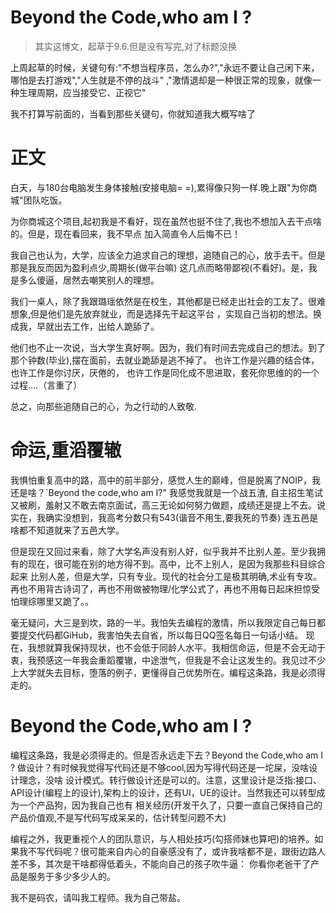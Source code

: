 Beyond the Code,who am I ?
===
>其实这博文，起草于9.6.但是没有写完,对了标题没换

上周起草的时候，关键句有:"不想当程序员，怎么办?","永远不要让自己闲下来，哪怕是去打游戏","人生就是不停的战斗"
,"激情退却是一种很正常的现象，就像一种生理周期，应当接受它、正视它"

我不打算写前面的，当看到那些关键句，你就知道我大概写啥了

正文
===

白天，与180台电脑发生身体接触(安接电脑= =),累得像只狗一样.晚上跟"为你商城"团队吃饭。

为你商城这个项目,起初我是不看好，现在虽然也挺不住了,我也不想加入去干点啥的。但是，现在看回来，我不早点
加入简直令人后悔不已！

我自己也认为，大学，应该全力追求自己的理想，追随自己的心，放手去干。但是那是我反而因为盈利点少,周期长(做平台嘛)
这几点而略带鄙视(不看好)。是，我是多么傻逼，居然去嘲笑别人的理想。

我们一桌人，除了我跟璐瑶依然是在校生，其他都是已经走出社会的工友了。很难想象,但是他们是先放弃就业，而是选择先干起这平台
，实现自己当初的想法。换成我，早就出去工作，出给人跪舔了。

他们也不止一次说，当大学生真好啊。因为，我们有时间去完成自己的想法。到了那个钟数(毕业),摆在面前，去就业跪舔是逃不掉了。
也许工作是兴趣的结合体，也许工作是你讨厌，厌倦的， 也许工作是同化成不思进取，套死你思维的的一个过程....（言重了）

总之，向那些追随自己的心，为之行动的人致敬.


命运,重滔覆辙
===
我惧怕重复高中的路，高中的前半部分，感觉人生的巅峰，但是脱离了NOIP，我还是啥？`Beyond the code,who am I?" 我感觉我就是一个战五渣,
自主招生笔试又被刷，羞射又不敢去南京面试，高三无论如何努力做题，成绩还是提上不去。说实在，我确实没想到，我高考分数只有543(谐音不用生,要我死的节奏)
连五邑是啥都不知道就来了五邑大学。

但是现在又回过来看，除了大学名声没有别人好，似乎我并不比别人差。至少我拥有的现在，很可能在别的地方得不到。高中，比不上别人，是因为我那些科目综合起来
比别人差，但是大学，只有专业。现代的社会分工是极其明确,术业有专攻。再也不用背古诗词了，再也不用做被物理/化学公式了，再也不用每日起床担惊受怕理综哪里又跪了。。


毫无疑问，大三是到坎，路的一半。我怕失去编程的激情，所以我限定自己每日都要提交代码都GiHub，我害怕失去自省，所以每日QQ签名每日一句话小结。
现在，我想就算我保持现状，也不会低于同龄人水平。我相信命运，但是不会无动于衷，我预感这一年我会重蹈覆辙，中途泄气，但我是不会让这发生的。我见过不少
上大学就失去目标，堕落的例子，更懂得自己优势所在。编程这条路，我是必须得走的。

Beyond the Code,who am I ?
===
编程这条路，我是必须得走的。但是否永远走下去？Beyond the Code,who am I ? 做设计？有时候我觉得写代码还是不够cool,因为写得代码还是一坨屎，没啥设计理念，没啥
设计模式。转行做设计还是可以的。注意，这里设计是泛指:接口、API设计(编程上的设计),架构上的设计，还有UI，UE的设计。当然我还可以转型成为一个产品狗，因为我自己也有
相关经历(开发干久了，只要一直自己保持自己的产品价值观,不是写代码写成呆呆的，估计转型问题不大)

编程之外，我更重视个人的团队意识，与人相处技巧(勾搭师妹也算吧)的培养。如果我不写代码呢？很可能来自内心的自豪感没有了，或许我啥都不是，跟街边路人差不多，其次是干啥都得低着头，不能向自己的孩子吹牛逼：
你看你老爸干了产品是服务于多少多少人的。

我不是码农，请叫我工程师。我为自己带盐。


